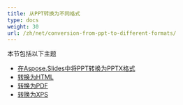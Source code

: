 ```yaml
---
title: 从PPT转换为不同格式
type: docs
weight: 30
url: /zh/net/conversion-from-ppt-to-different-formats/
---
```


本节包括以下主题

- [在Aspose.Slides中将PPT转换为PPTX格式](/slides/zh/net/conversion-from-ppt-to-pptx-format-in-aspose-slides/)
- [转换为HTML](/slides/zh/net/conversion-to-html/)
- [转换为PDF](/slides/zh/net/conversion-to-pdf/)
- [转换为XPS](/slides/zh/net/conversion-to-xps/)
